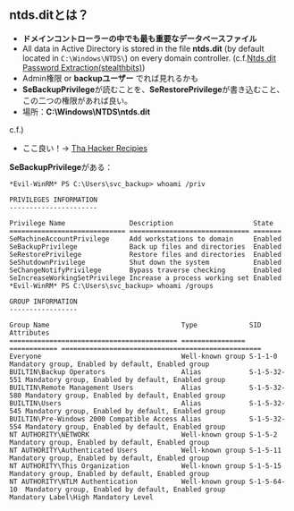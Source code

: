 ## ntds.ditとは？
- **ドメインコントローラーの中でも最も重要なデータベースファイル**
- All data in Active Directory is stored in the file **ntds.dit** (by default located in `C:\Windows\NTDS\`) on every domain controller. (c.f.[Ntds.dit Password Extraction(stealthbits)](https://attack.stealthbits.com/ntds-dit-security-active-directory))
- Admin権限 or **backupユーザー** でれば見れるかも
- **SeBackupPrivilege**が読むことを、**SeRestorePrivilege**が書き込むこと、この二つの権限があれば良い。
- 場所：**C:\Windows\NTDS\ntds.dit**


c.f.)
- ここ良い！-> [Tha Hacker Recipies](https://www.thehacker.recipes/ad/movement/credentials/dumping/ntds)

**SeBackupPrivilege**がある：

```
*Evil-WinRM* PS C:\Users\svc_backup> whoami /priv

PRIVILEGES INFORMATION
----------------------

Privilege Name                Description                    State
============================= ============================== =======
SeMachineAccountPrivilege     Add workstations to domain     Enabled
SeBackupPrivilege             Back up files and directories  Enabled
SeRestorePrivilege            Restore files and directories  Enabled
SeShutdownPrivilege           Shut down the system           Enabled
SeChangeNotifyPrivilege       Bypass traverse checking       Enabled
SeIncreaseWorkingSetPrivilege Increase a process working set Enabled
*Evil-WinRM* PS C:\Users\svc_backup> whoami /groups

GROUP INFORMATION
-----------------

Group Name                                 Type             SID          Attributes
========================================== ================ ============ ==================================================
Everyone                                   Well-known group S-1-1-0      Mandatory group, Enabled by default, Enabled group
BUILTIN\Backup Operators                   Alias            S-1-5-32-551 Mandatory group, Enabled by default, Enabled group
BUILTIN\Remote Management Users            Alias            S-1-5-32-580 Mandatory group, Enabled by default, Enabled group
BUILTIN\Users                              Alias            S-1-5-32-545 Mandatory group, Enabled by default, Enabled group
BUILTIN\Pre-Windows 2000 Compatible Access Alias            S-1-5-32-554 Mandatory group, Enabled by default, Enabled group
NT AUTHORITY\NETWORK                       Well-known group S-1-5-2      Mandatory group, Enabled by default, Enabled group
NT AUTHORITY\Authenticated Users           Well-known group S-1-5-11     Mandatory group, Enabled by default, Enabled group
NT AUTHORITY\This Organization             Well-known group S-1-5-15     Mandatory group, Enabled by default, Enabled group
NT AUTHORITY\NTLM Authentication           Well-known group S-1-5-64-10  Mandatory group, Enabled by default, Enabled group
Mandatory Label\High Mandatory Level
```
